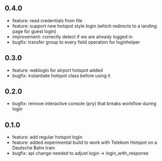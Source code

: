 ## 0.4.0

* feature: read credentials from file
* feature: support new hotspot style login (which redirects to a landing page for guest login)
* improvement: correctly detect if we are already logged in
* bugfix: transfer group to every field operation for loginhelper

## 0.3.0

* feature: weblogin for airport hotspot added
* bugfix: instantiate hotspot class before using it

## 0.2.0

* bugfix: remove interactive console (pry) that breaks workflow during login

## 0.1.0

* feature: add regular hotspot login
* feature: added experimental build to work with Telekom Hotspot on a Deutsche Bahn train
* bugfix: api change needed to adjust login -> login_with_response

